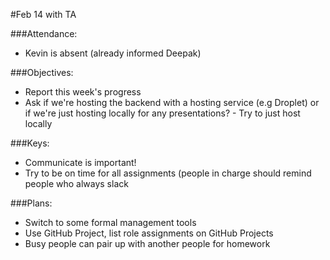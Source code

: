 #Feb 14
with TA

###Attendance:
- Kevin is absent (already informed Deepak)

###Objectives:
- Report this week's progress
- Ask if we're hosting the backend with a hosting service (e.g Droplet) or if we're just hosting locally for any presentations? - Try to just host locally

###Keys:
- Communicate is important!
- Try to be on time for all assignments (people in charge should remind people who always slack

###Plans:
- Switch to some formal management tools
- Use GitHub Project, list role assignments on GitHub Projects
- Busy people can pair up with another people for homework